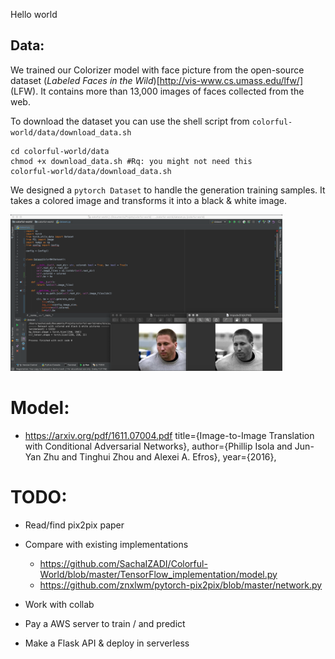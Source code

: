 Hello world

## Data:
We trained our Colorizer model with face picture from the open-source dataset (*Labeled Faces in the Wild*)[http://vis-www.cs.umass.edu/lfw/] (LFW). 
It contains more than 13,000 images of faces collected from the web.

To download the dataset you can use the shell script from `colorful-world/data/download_data.sh` 

```
cd colorful-world/data
chmod +x download_data.sh #Rq: you might not need this
colorful-world/data/download_data.sh
```

We designed a `pytorch Dataset` to handle the generation training samples. 
It takes a colored image and transforms it into a black & white image.

<img src = "/media/color2black&white.png" height="250">



# Model:
- https://arxiv.org/pdf/1611.07004.pdf
title={Image-to-Image Translation with Conditional Adversarial Networks},
    author={Phillip Isola and Jun-Yan Zhu and Tinghui Zhou and Alexei A. Efros},
    year={2016},


# TODO:

- Read/find pix2pix paper
- Compare with existing implementations
    - https://github.com/SachaIZADI/Colorful-World/blob/master/TensorFlow_implementation/model.py
    - https://github.com/znxlwm/pytorch-pix2pix/blob/master/network.py


- Work with collab
- Pay a AWS server to train / and predict



- Make a Flask API & deploy in serverless

